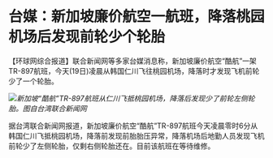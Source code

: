 

# 台媒：新加坡廉价航空一航班，降落桃园机场后发现前轮少个轮胎

【环球网综合报道】联合新闻网等多家台媒消息称，新加坡廉价航空“酷航”一架TR-897航班，今天(19日)凌晨从韩国仁川飞往桃园机场，降落时才发现飞机前轮少了一个轮胎。

![](https://inews.gtimg.com/om_bt/OuOI7Vxn4TjJnI4DP2yTzZxSvB88VhszoZEO8DYfBL7-YAA/1000)_新加坡“酷航”TR-897航班从仁川飞抵桃园机场，降落后发现少了前轮左侧轮胎。图自台湾联合新闻网_

据台湾联合新闻网报道，新加坡廉价航空“酷航”TR-897航班今天凌晨零时6分从韩国仁川飞抵桃园机场，降落前发现前胎胎压异常，降落机场后地勤人员发现飞机前轮少了左侧轮胎，仅剩右侧轮胎还在。目前该航班在等待维修。


